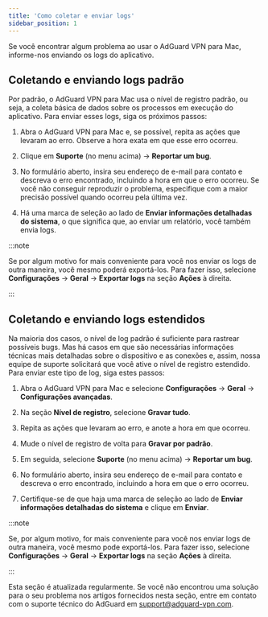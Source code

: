 ```yaml
---
title: 'Como coletar e enviar logs'
sidebar_position: 1
---
```


Se você encontrar algum problema ao usar o AdGuard VPN para Mac, informe-nos enviando os logs do aplicativo.

## Coletando e enviando logs padrão

Por padrão, o AdGuard VPN para Mac usa o nível de registro padrão, ou seja, a coleta básica de dados sobre os processos em execução do aplicativo. Para enviar esses logs, siga os próximos passos:

1. Abra o AdGuard VPN para Mac e, se possível, repita as ações que levaram ao erro. Observe a hora exata em que esse erro ocorreu.

2. Clique em **Suporte** (no menu acima) → **Reportar um bug**.

3. No formulário aberto, insira seu endereço de e-mail para contato e descreva o erro encontrado, incluindo a hora em que o erro ocorreu. Se você não conseguir reproduzir o problema, especifique com a maior precisão possível quando ocorreu pela última vez.

4. Há uma marca de seleção ao lado de **Enviar informações detalhadas do sistema**, o que significa que, ao enviar um relatório, você também envia logs.

:::note

Se por algum motivo for mais conveniente para você nos enviar os logs de outra maneira, você mesmo poderá exportá-los. Para fazer isso, selecione **Configurações** → **Geral** → **Exportar logs** na seção **Ações** à direita.

:::

## Coletando e enviando logs estendidos

Na maioria dos casos, o nível de log padrão é suficiente para rastrear possíveis bugs. Mas há casos em que são necessárias informações técnicas mais detalhadas sobre o dispositivo e as conexões e, assim, nossa equipe de suporte solicitará que você ative o nível de registro estendido. Para enviar este tipo de log, siga estes passos:

1. Abra o AdGuard VPN para Mac e selecione **Configurações** → **Geral** → **Configurações avançadas**.

2. Na seção **Nível de registro**, selecione **Gravar tudo**.

3. Repita as ações que levaram ao erro, e anote a hora em que ocorreu.

4. Mude o nível de registro de volta para **Gravar por padrão**.

5. Em seguida, selecione **Suporte** (no menu acima) → **Reportar um bug**.

6. No formulário aberto, insira seu endereço de e-mail para contato e descreva o erro encontrado, incluindo a hora em que o erro ocorreu.

7. Certifique-se de que haja uma marca de seleção ao lado de **Enviar informações detalhadas do sistema** e clique em **Enviar**.

:::note

Se, por algum motivo, for mais conveniente para você nos enviar logs de outra maneira, você mesmo pode exportá-los. Para fazer isso, selecione **Configurações** → **Geral** → **Exportar logs** na seção **Ações** à direita.

:::

Esta seção é atualizada regularmente. Se você não encontrou uma solução para o seu problema nos artigos fornecidos nesta seção, entre em contato com o suporte técnico do AdGuard em support@adguard-vpn.com.
